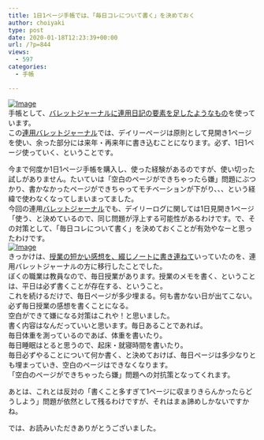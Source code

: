 ```yaml
---
title: 1日1ページ手帳では、「毎日コレについて書く」を決めておく
author: choiyaki
type: post
date: 2020-01-18T12:23:39+00:00
url: /?p=844
views:
  - 597
categories:
  - 手帳

---
```

[![Image][1]][2]  
手帳として、[バレットジャーナルに連用日記の要素を足したようなもの][3]を使っています。  
この[連用バレットジャーナル][4]では、デイリーページは原則として見開き1ページを使い、余った部分には来年・再来年に書き込むことになります。必ず、1日1ページ使っていく、ということです。

今まで何度か1日1ページ手帳を購入し、使った経験があるのですが、使い切った試しがありません。たいていは「空白のページができちゃったら嫌」問題にぶつかり、書かなかったページができちゃってモチベーションが下がり、、、という経緯で使わなくなってしまいまってました。  
今回の連用[バレットジャーナル][5]でも、デイリーログに関しては1日見開き1ページ「使う、と決めているので、同じ問題が浮上する可能性があるわけです。で、その対策として、「毎日コレについて書く」を決めておくことが有効やなーと思ったわけです。  
[![Image][6]][7]  
きっかけは、[授業の短かい感想を、綴じノートに書き連ねて][8]いっていたのを、連用バレットジャーナルの方に移行したことでした。  
ぼくの職業は教員なので、毎日授業があります。授業のメモを書く、ということは、平日は必ず書くことが存在する、ということ。  
これを続けるだけで、毎日ページが多少埋まる。何も書かない日が出てこない。必ず毎日授業の感想を書くことになる。  
空白ができて嫌になる対策はこれや！と思いました。  
書く内容はなんだっていいと思います。毎日あることであれば。  
毎日体重を測っているのであば、体重を書いたり。  
毎日睡眠はとると思うので、起床・就寝時間を書いたり。  
毎日必ずやることについて何か書く、と決めておけば、毎日ページは多少なりとも埋まっていき、空白のページはできなくなります。  
「空白のページができちゃったら嫌」問題への対抗策となってくれます。

あとは、これとは反対の「書くこと多すぎて1ページに収まりきらんかったらどうしよう」問題が依然として残るわけですが、それはまぁ諦めしかないですかね。

では、お読みいただきありがとうございました。

 [1]: https://gyazo.com/e95b878ab08d95875ef4f1c36cddd021/thumb/1000
 [2]: https://gyazo.com/e95b878ab08d95875ef4f1c36cddd021
 [3]: https://choiyaki.com/?p=833
 [4]: https://choiyaki.com/?p=839
 [5]: https://scrapbox.io/choiyaki-hondana/%E3%83%90%E3%83%AC%E3%83%83%E3%83%88%E3%82%B8%E3%83%A3%E3%83%BC%E3%83%8A%E3%83%AB
 [6]: https://gyazo.com/e7f64cd1d35fcc4195a85c324e6577fa/thumb/1000
 [7]: https://gyazo.com/e7f64cd1d35fcc4195a85c324e6577fa
 [8]: https://choiyaki.com/?p=640